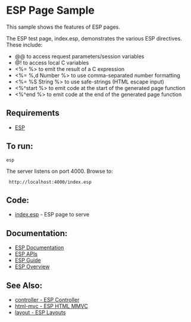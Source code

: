ESP Page Sample
===

This sample shows the features of ESP pages.

The ESP test page, index.esp, demonstrates the various ESP directives. These include:

* @@ to access request parameters/session variables
* @! to access local C variables
* <%= %> to emit the result of a C expression
* <%= %,d Number %> to use comma-separated number formatting
* <%= %S String %> to use safe-strings (HTML escape input)
* <%^start %> to emit code at the start of the generated page function
* <%^end %> to emit code at the end of the generated page function

Requirements
---
* [ESP](https://www.embedthis.com/esp/download.html)

To run:
---
    esp

The server listens on port 4000. Browse to:

     http://localhost:4000/index.esp

Code:
---
* [index.esp](index.esp) - ESP page to serve

Documentation:
---
* [ESP Documentation](https://www.embedthis.com/esp/doc/index.html)
* [ESP APIs](https://www.embedthis.com/esp/doc/ref/api/esp.html)
* [ESP Guide](https://www.embedthis.com/esp/doc/users/index.html)
* [ESP Overview](https://www.embedthis.com/esp/doc/users/using.html)

See Also:
---
* [controller - ESP Controller](../controller/README.md)
* [html-mvc - ESP HTML MMVC](../html-mvc/README.md)
* [layout - ESP Layouts](../layout/README.md)

